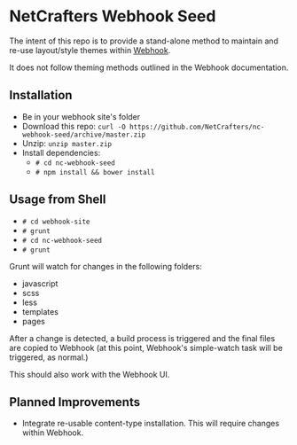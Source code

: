 # NetCrafters Webhook Seed

The intent of this repo is to provide a stand-alone method to maintain and re-use layout/style themes within [Webhook](http://webhook.com).

It does not follow theming methods outlined in the Webhook documentation.

## Installation

* Be in your webhook site's folder
* Download this repo: ```curl -O https://github.com/NetCrafters/nc-webhook-seed/archive/master.zip```
* Unzip: ```unzip master.zip```
* Install dependencies:
  * ```# cd nc-webhook-seed```
  * ```# npm install && bower install```

## Usage from Shell

* ```# cd webhook-site```
* ```# grunt```
* ```# cd nc-webhook-seed```
* ```# grunt```

Grunt will watch for changes in the following folders:

* javascript
* scss
* less
* templates
* pages

After a change is detected, a build process is triggered and the final files are copied to Webhook (at this point, Webhook's simple-watch task will be triggered, as normal.)

This should also work with the Webhook UI.

## Planned Improvements

* Integrate re-usable content-type installation. This will require changes within Webhook. 



